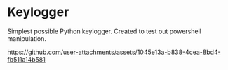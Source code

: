 # Keylogger
Simplest possible Python keylogger. Created to test out powershell manipulation.

https://github.com/user-attachments/assets/1045e13a-b838-4cea-8bd4-fb511a14b581
